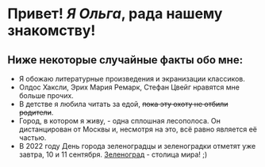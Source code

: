 # Привет! _Я Ольга_, рада нашему знакомству!
## **Ниже некоторые случайные факты обо мне**:

* Я обожаю литературные произведения и экранизации классиков.
* Олдос Хаксли, Эрих Мария Ремарк, Стефан Цвейг нравятся мне больше прочих.
* В детстве я любила читать за едой, ~~пока эту охоту не отбили родители~~.
* Город, в котором я живу, - одна сплошная лесополоса. Он дистанцирован от Москвы и, несмотря на это, всё равно является её частью.
* В 2022 году День города зеленоградцы и зеленоградки отметят уже завтра, 10 и 11 сентября. [Зеленоград](https://ru.wikipedia.org/wiki/%D0%97%D0%B5%D0%BB%D0%B5%D0%BD%D0%BE%D0%B3%D1%80%D0%B0%D0%B4) - столица мира! ;)